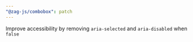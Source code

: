 ```yaml
---
"@zag-js/combobox": patch
---
```


Improve accessibility by removing `aria-selected` and `aria-disabled` when `false`
